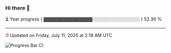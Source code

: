 ### Hi there 👋

⏳ Year progress { ▓▓▓▓▓▓▓▓▓▓▓▓▓▓▓░░░░░░░░░░░░░░░ } 52.36 %

---

⏰ Updated on Friday, July 11, 2025 at 2:18 AM UTC

![Progress Bar CI](https://github.com/arthurbuhl/arthurbuhl/workflows/Progress%20Bar%20CI/badge.svg)
